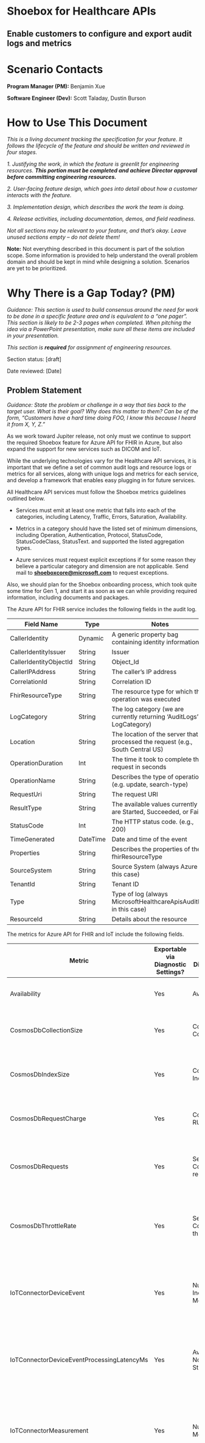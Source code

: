 # Shoebox for Healthcare APIs

## Enable customers to configure and export audit logs and metrics

# Scenario Contacts 

**Program Manager (PM):** Benjamin Xue

**Software Engineer (Dev):** Scott Taladay, Dustin Burson

# How to Use This Document

*This is a living document tracking the specification for your feature.
It follows the lifecycle of the feature and should be written and
reviewed in four stages.*

*1. Justifying the work, in which the feature is greenlit for
engineering resources. **This portion must be completed and achieve
Director approval before committing engineering resources.***

*2. User-facing feature design, which goes into detail about how a
customer interacts with the feature.*

*3. Implementation design, which describes the work the team is doing.*

*4. Release activities, including documentation, demos, and field
readiness.*

*Not all sections may be relevant to your feature, and that’s okay.
Leave unused sections empty – do not delete them!*

**Note:** Not everything described in this document is part of the
solution scope. Some information is provided to help understand the
overall problem domain and should be kept in mind while designing a
solution. Scenarios are yet to be prioritized.

# Why There is a Gap Today? (PM) 

*Guidance: This section is used to build consensus around the need for
work to be done in a specific feature area and is equivalent to a “one
pager”. This section is likely to be 2-3 pages when completed. When
pitching the idea via a PowerPoint presentation, make sure all these
items are included in your presentation.*

*This section is **required** for assignment of engineering resources.*

Section status: \[draft\]

Date reviewed: \[Date\]

## Problem Statement 

*Guidance: State the problem or challenge in a way that ties back to the
target user. What is their goal? Why does this matter to them? Can be of
the form, “Customers have a hard time doing FOO, I know this because I
heard it from X, Y, Z.”*

As we work toward Jupiter release, not only must we continue to support
the required Shoebox feature for Azure API for FHIR in Azure, but
also expand the support for new services such as DICOM and IoT.

While the underlying technologies vary for the Healthcare API services,
it is important that we define a set of common audit logs and resource logs or metrics
for all services, along with unique logs and metrics for each service,
and develop a framework that enables easy plugging in for future
services.

All Healthcare API services must follow the Shoebox metrics guidelines
outlined below.

-   Services must emit at least one metric that falls into each of the
    categories, including Latency, Traffic, Errors, Saturation,
    Availability.

-   Metrics in a category should have the listed set of minimum
    dimensions, including Operation, Authentication, Protocol,
    StatusCode, StatusCodeClass, StatusText. and supported the listed
    aggregation types.

-   Azure services must request explicit exceptions if for some reason
    they believe a particular category and dimension are not applicable.
    Send mail to
    [**shoeboxcore@microsoft.com**](mailto:shoeboxcore@microsoft.com) to
    request exceptions.

Also, we should plan for the Shoebox onboarding process, which took quite some time for Gen 1, and start it as soon as we can while providing required information, including documents and packages.

The Azure API for FHIR service includes the following fields in the audit log.

| Field Name             | Type     | Notes                                                                          |
|------------------------|----------|--------------------------------------------------------------------------------|
| CallerIdentity         | Dynamic  | A generic property bag containing identity information                         |
| CallerIdentityIssuer   | String   | Issuer                                                                         |
| CallerIdentityObjectId | String   | Object_Id                                                                      |
| CallerIPAddress        | String   | The caller’s IP address                                                        |
| CorrelationId          | String   | Correlation ID                                                                 |
| FhirResourceType       | String   | The resource type for which the operation was executed                         |
| LogCategory            | String   | The log category (we are currently returning ‘AuditLogs’ LogCategory)          |
| Location               | String   | The location of the server that processed the request (e.g., South Central US) |
| OperationDuration      | Int      | The time it took to complete this request in seconds                           |
| OperationName          | String   | Describes the type of operation (e.g. update, search-type)                     |
| RequestUri             | String   | The request URI                                                                |
| ResultType             | String   | The available values currently are Started, Succeeded, or Failed               |
| StatusCode             | Int      | The HTTP status code. (e.g., 200)                                              |
| TimeGenerated          | DateTime | Date and time of the event                                                     |
| Properties             | String   | Describes the properties of the fhirResourceType                               |
| SourceSystem           | String   | Source System (always Azure in this case)                                      |
| TenantId               | String   | Tenant ID                                                                      |
| Type                   | String   | Type of log (always MicrosoftHealthcareApisAuditLog in this case)              |
| ResourceId             | String   | Details about the resource                                                     |

The metrics for Azure API for FHIR and IoT include the following fields.

| Metric                                     | Exportable via Diagnostic Settings? | Metric Display Name             | Unit         | Aggregation Type | Description                                                                                                                                           | Dimensions                                                                                     |
|--------------------------------------------|-------------------------------------|---------------------------------|--------------|------------------|-------------------------------------------------------------------------------------------------------------------------------------------------------|------------------------------------------------------------------------------------------------|
| Availability                               | Yes                                 | Availability                    | Percent      | Average          | The availability rate of the service.                                                                                                                 | No Dimensions                                                                                  |
| CosmosDbCollectionSize                     | Yes                                 | Cosmos DB Collection Size       | Bytes        | Total            | The size of the backing Cosmos DB collection, in bytes.                                                                                               | No Dimensions                                                                                  |
| CosmosDbIndexSize                          | Yes                                 | Cosmos DB Index Size            | Bytes        | Total            | The size of the backing Cosmos DB collection's index, in bytes.                                                                                       | No Dimensions                                                                                  |
| CosmosDbRequestCharge                      | Yes                                 | Cosmos DB RU usage              | Count        | Total            | The RU usage of requests to the service's backing Cosmos DB.                                                                                          | Operation, ResourceType                                                                        |
| CosmosDbRequests                           | Yes                                 | Service Cosmos DB requests      | Count        | Sum              | The total number of requests made to a service's backing Cosmos DB.                                                                                   | Operation, ResourceType                                                                        |
| CosmosDbThrottleRate                       | Yes                                 | Service Cosmos DB throttle rate | Count        | Sum              | The total number of 429 responses from a service's backing Cosmos DB.                                                                                 | Operation, ResourceType                                                                        |
| IoTConnectorDeviceEvent                    | Yes                                 | Number of Incoming Messages     | Count        | Sum              | The total number of messages received by the Azure IoT Connector for FHIR prior to any normalization.                                                 | Operation, ConnectorName                                                                       |
| IoTConnectorDeviceEventProcessingLatencyMs | Yes                                 | Average Normalize Stage Latency | Milliseconds | Average          | The average time between an event's ingestion time and the time the event is processed for normalization.                                             | Operation, ConnectorName                                                                       |
| IoTConnectorMeasurement                    | Yes                                 | Number of Measurements          | Count        | Sum              | The number of normalized value readings received by the FHIR conversion stage of the Azure IoT Connector for FHIR.                                    | Operation, ConnectorName                                                                       |
| IoTConnectorMeasurementGroup               | Yes                                 | Number of Message Groups        | Count        | Sum              | The total number of unique groupings of measurements across type, device, patient, and configured time period generated by the FHIR conversion stage. | Operation, ConnectorName                                                                       |
| IoTConnectorMeasurementIngestionLatencyMs  | Yes                                 | Average Group Stage Latency     | Milliseconds | Average          | The time period between when the IoT Connector received the device data and when the data is processed by the FHIR conversion stage.                  | Operation, ConnectorName                                                                       |
| IoTConnectorNormalizedEvent                | Yes                                 | Number of Normalized Messages   | Count        | Sum              | The total number of mapped normalized values outputted from the normalization stage of the the Azure IoT Connector for FHIR.                          | Operation, ConnectorName                                                                       |
| IoTConnectorTotalErrors                    | Yes                                 | Total Error Count               | Count        | Sum              | The total number of errors logged by the Azure IoT Connector for FHIR                                                                                 | Name, Operation, ErrorType, ErrorSeverity, ConnectorName                                       |
| ServiceApiErrors                           | Yes                                 | Service Errors                  | Count        | Sum              | The total number of internal server errors generated by the service.                                                                                  | Protocol, Authentication, Operation, ResourceType, StatusCode, StatusCodeClass, StatusCodeText |
| ServiceApiLatency                          | Yes                                 | Service Latency                 | Milliseconds | Average          | The response latency of the service.                                                                                                                  | Protocol, Authentication, Operation, ResourceType, StatusCode, StatusCodeClass, StatusCodeText |
| ServiceApiRequests                         | Yes                                 | Service Requests                | Count        | Sum              | The total number of requests received by the service.                                                                                                 | Protocol, Authentication, Operation, ResourceType, StatusCode, StatusCodeClass, StatusCodeText |
| TotalErrors                                | Yes                                 | Total Errors                    | Count        | Sum              | The total number of internal server errors encountered by the service.                                                                                | Protocol, StatusCode, StatusCodeClass, StatusCodeText                                          |
| TotalLatency                               | Yes                                 | Total Latency                   | Milliseconds | Average          | The response latency of the service.                                                                                                                  | Protocol                                                                                       |
| TotalRequests                              | Yes                                 | Total Requests                  | Count        |                  |                                                                                                                                                       |                                                                                                |

## Supporting Customer Insights

*Guidance: This section should include direct quotes from customers,
direct quotes from the field, and summaries of interactions with
customers in which they describe the problem they are having.*

#### Cigna

Cigna, one of the largest customers, requested that we help address the
following logging related issues while they worked on a service
throttling issue.

-   Remove the durationMS field from the audit logs or populate real
    data. An internal review showed that the metric which was not
    implemented and therefore always returned "0”. The zero-value issue
    "messes with aggregate statistics and complicates our log roll-up."

-   Add “request charge” to the logs, matching "x-ms-request-charge"
    header so that service side behavior can be better monitored without
    controlling all of the consuming clients.

## Related Work 

*Guidance: What other features are related to this work? Please include
links.*

The Azure API for FHIR service supports the shoebox feature, allowing
customers to configure diagnostic settings and export audit logs with
20+ fields, and metrics with 12+ fields to Storage, Log Analytics
Workspace or Event Hubs. More details can be found from the
documentation, “[Enable Diagnostic Logging in Azure API for
FHIR](https://docs.microsoft.com/en-us/azure/healthcare-apis/enable-diagnostic-logging)”.

## What is Being Proposed? 

*Guidance: In 20 words or less, describe the proposed solution.*

Define shoebox metrics and enable exporting metrics for all Healthcare
API services.

## Elevator Pitch / Press Release 

*Guidance: Create a story for your scenario – detail out the customer,
their problem and/or goal, and then specific outcomes the customer will
achieve or how success would be measured. Avoid implementation details.
Think of this as the blog post announcing this feature. 500 words max.*

## Justification, Expected Business Impact, and Value Proposition 

*Guidance: Why are we tackling this scenario? What is the expected
impact? What’s the value proposition of this work?*

The shoebox feature enables customers to export and analyze audit logs
and metrics to meet their business needs. The customer feedback we
received so far has clearly demonstrated that it is such an important
feature to them that we must support for all Healthcare API services.

We can leverage the engineering work for Gen 1 and expand the support
for all new services. It is important that before focusing on
engineering work, we take a step back looking at what has worked well
and what can be improved.

## Target User / Persona 

*Guidance: Specify the target user/persona(s).*

The feature is used by all users, including but are not limited to, IT
administrators, business analysts and developers.

## Existing Solutions and Compete Info 

*Guidance: List the various ways in which a user may currently handle
this problem/challenge. With what expectations will customers approach
our solution? What are our competitors doing in this space?*

### GCP

Google Cloud Healthcare API provides [audit
logs](https://cloud.google.com/healthcare/docs/how-tos/audit-logging)
created by Cloud Healthcare API as part of Cloud Audit Logs.

-   Cloud Healthcare API writes Admin Activity audit logs, which record
    operations that modify the configuration or metadata of a resource.
    You can't disable Admin Activity audit logs.

-   Only if explicitly enabled, Cloud Healthcare API writes Data Access
    audit logs. Data Access audit logs contain API calls that read the
    configuration or metadata of resources, as well as user-driven API
    calls that create, modify, or read user-provided resource data.

-   Cloud Healthcare API doesn't write System Event audit logs.

-   Cloud Healthcare API doesn't write Policy Denied audit logs.

Audit log entries can be viewed in Cloud Logging using the Logs Viewer,
the Cloud Logging API, or the gcloud command-line tool. You can export
audit logs in the same way that you export other kinds of logs.

Cloud Logging does not charge you for audit logs that cannot be
disabled, including all Admin Activity audit logs. Cloud Logging charges
you for Data Access audit logs that you explicitly request.

In addition, Google Cloud Healthcare API allows you to receive
notifications using Pub/Sub when any of the following clinical events
occur:

-   A DICOM instance is stored in a DICOM store

-   A FHIR resource is created, updated, or deleted in a FHIR store.
    However, notifications are not sent when a FHIR resource is imported
    from Cloud Storage.

-   An HL7v2 message is ingested or created in an HL7v2 store

### AWS

Amazon HealthLake is integrated with [AWS
CloudTrail](https://docs.aws.amazon.com/healthlake/latest/devguide/logging-using-cloudtrail.html),
a service that provides a record of actions taken by a user, role, or an
AWS service in HealthLake.

CloudTrail captures all API calls for HealthLake as events.

-   If you create a trail, you can enable continuous delivery of
    CloudTrail events to an Amazon S3 bucket, including events for
    HealthLake.

-   If you don't configure a trail, you can still view the most recent
    events in the CloudTrail console in **Event history**.

Using the information collected by CloudTrail, you can determine the
request that was made to HealthLake, the IP address from which the
request was made, who made the request, when it was made, and additional
details.

When activity occurs in HealthLake, that activity is recorded in a
CloudTrail event along with other AWS service events in Event history.
You can view, search, and download recent events in your AWS account. 

CloudTrail log files aren't an ordered stack trace of the public API
calls, so they don't appear in any specific order.

## Customers/Partners Interaction Log

*Guidance: What customer have voiced and validated the specific problem
statements? Did you discuss the elevator pitch and the potential
solutions (under NDA)? Are they candidates for continued follow-up and
participation in our early access program? This should be a list of the
different customers you have talked to. Repeated interactions with the
same customer, such as via private preview customers, should be tracked
elsewhere.*

| Customer/Partner Name | Conversation Details / Specific Requirements | Last Contact | Private Preview Candidate |
|-----------------------|----------------------------------------------|--------------|---------------------------|
|                       |                                              |              |                           |
|                       |                                              |              |                           |

# APPROVAL GATE - WHY

Complete a review and get Director approval to continue.

# User-Facing Feature Design 

*Guidance: This section describes all aspects of the feature with a
user-facing component, including customer use cases, metrics, and
scenario KPIs. This section is more than just UI!*

*This section is **required** for all user-facing features. Features
with no user impact, for example improvements to the service
implementation, may treat this section as **optional**. You probably
can’t skip this section.*

Section status: \[draft, review, accepted\]

Date reviewed: \[Date\]

## Terminology (PM/Dev) 

*Guidance: This section defines terms used in the rest of the spec. The
terms may feed into public docs and blogs as be used to define metric
names and logging categories.*

<table>
<thead>
<tr class="header">
<th>Term</th>
<th>Definition</th>
</tr>
</thead>
<tbody>
<tr class="odd">
<td>The Shoebox Project</td>
<td>The shoebox project was launched in 2014 to provide a common metric and logging mechanism for the Azure platform to solve the problems where each team had built their own custom logging pipeline to meet customer requirements. The term shoebox, coined by Azure CTO Mark Russinovich and used internally. The Shoebox project is now part of the “Azure Monitor” product family. See attached doc for more info on Shoebox roadmap. </td>
</tr>
<tr class="even">
<td>Shoebox Onboarding Process</td>
<td><p>With the Shoebox project, Azure service teams are only responsible for emitting the telemetry into the Shoebox pipeline and no longer having to solve the last mile problem to connect the data to end customers.</p>
<p>The Shoebox onboarding process is a lengthy internal process and involves several steps. Once is onboarded and deployed, the service can then send telemetry data to the Azure Monitor pipeline. Doing so enables customers to experience fast, simple and standardized access to monitoring data from the RP. Check the example of Log Analytics onboarding <a href="https://1dsdocs.azurewebsites.net/articles/loganalytics-onboarding-guide/onboarding-checklist.html">checklist</a>.</p></td>
</tr>
<tr class="odd">
<td>Resource Logs or Shoebox Logs</td>
<td><p>Also known as <a href="http://aka.ms/shoeboxlogs">shoebox logs</a> and diagnostic logs, these are the data-plane operations from your resource. These logs depend on the Geneva Logs (aka Warm Path / MDS) and make use of the OnBehalfOf (OBO) service to give customers the option to route log and/or metric data to a customer storage account, Event Hub, or Log Analytics workspace.</p>
<p><a href="https://1dsdocs.azurewebsites.net/articles/shoebox/shoebox-metrics.html">Metrics</a> depend on the Geneva-MDM pipeline and become available to the customer in the Azure Portal filled via a consistent metric REST API.</p>
<p>The new manifest file for metrics is based per resource type instead of per resource provider. Once the service team completes metrics onboarding, the resource type’s metrics will be available behind the new public metrics REST API. This is a public API behind ARM. External customers have access to the metrics API without any opt-in.</p>
<p>Customers can also opt-in to export the metric data to customer storage account, EventHub, or Log Analytics workspace. Customers can create alerts and notifications on these or stream/archive them to storage accounts, event hubs, Log Analytics or to 3rd party services.</p></td>
</tr>
<tr class="even">
<td>Activity Logs</td>
<td>Provides insight into the operations on each Azure resource in the subscription from the outside (the management plane) in addition to updates on Service Health events. Use the Activity Log, to determine the what, who, and when for any write operations (PUT, POST, DELETE) taken on the resources in your subscription. There is a single Activity log for each Azure subscription.</td>
</tr>
<tr class="odd">
<td>Azure Active Directory Logs</td>
<td>Contains the history of sign-in activity and audit trail of changes made in the Azure Active Directory for a particular tenant.</td>
</tr>
<tr class="even">
<td>Geneva</td>
<td><p>Geneva is a 1st party monitoring platform which enables services to do Monitoring, Diagnostics, and Analytics to support the requirement of a service built on different environments.</p>
<p>Geneva maximizes the availability and performance of applications and services with a comprehensive solution for collecting, analyzing, and acting on telemetry across your cloud and on-premises environments. Large parts of the Geneva infrastructure (e.g. Agents, Metrics, Health System, Pipeline) are utilized to power our external monitoring offering - Azure Monitor.</p>
<p>Currently, the agents, configuration services, and pipelines used in Geneva and Azure Monitor are separate but managed by the same teams. The PIE Observability team within Microsoft is working to create a converged data collection platform that merges the existing data collection platforms and modernizes to leverage forward-looking platforms like ARM and Azure Policy where appropriate.</p>
<p>More info on Geneva <a href="https://genevamondocs.azurewebsites.net/getting_started/New%20Getting%20Started/overview.html">here</a>.</p></td>
</tr>
<tr class="odd">
<td>Geneva Actions</td>
<td><p>Geneva Actions is a secure, auditable, and compliant gateway to your production APIs. You can publish an extension (using C# code or swagger) on Geneva Actions to access your production endpoints through a unified web portal, PowerShell or REST API.</p>
<p>It's designed for access by on-call engineers, customer support (CSS) teams, or other audiences that you want to provide access to your management operations.</p>
<p>Geneva Actions is only a gateway for operations that you author in C# or swagger and chose to expose. It does not have any built-in operations to restart VMs, connect to your cluster, database or whatever else you want to do. All Geneva Actions extensions and operations are available to execute via the Jarvis portal or PowerShell.</p></td>
</tr>
</tbody>
</table>

## Branding (PM) 

*Guidance: This section discusses branding decisions such as
product/feature names. Note that all branding decisions **require**
sign-off by the Product Marketing Manager.*

## Detailed Feature Description (PM/Dev) 

*Guidance: This section describes, at a high level, what the feature is
and is not to the target customer and how we measure success.*

## Goals (PM/Dev) 

*Guidance: This section describes the goals for how the feature is to be
used.*

| Goal                                                                                                                                                                                                                                                                                                                               | Target Release | Priority |
|------------------------------------------------------------------------------------------------------------------------------------------------------------------------------------------------------------------------------------------------------------------------------------------------------------------------------------|----------------|----------|
| Provide workspace audit logs                                                                                                                                                                                                                                                                                                       | 4/31/21        | P1       |
| Start Shoebox onboarding Process                                                                                                                                                                                                                                                                                                   | 5/1/21         | P0       |
| Provide audit logs and metrics for FHIR                                                                                                                                                                                                                                                                                            | 5/31/21        | P0       |
| Provide audit logs and metrics for DICOM, including DICOM Cast                                                                                                                                                                                                                                                                     | 5/31/21        | P0       |
| Provide audit logs and metrics for IoT                                                                                                                                                                                                                                                                                             | 5/31/21        | P0       |
| Enable Diagnostic Setting on the Azure Portal                                                                                                                                                                                                                                                                                      | 6/30/21        | P0       |
| Enable exporting data when Private Link is enabled for the FHIR service                                                                                                                                                                                                                                                            | 6/30/21        | P0       |
| Eliminate any access logs exposed to customers about invalid access attempts (See Private Link [doc](https://microsoft.sharepoint.com/:w:/r/teams/Aznet/_layouts/15/Doc.aspx?sourcedoc=%7B5A022361-2CC6-477E-90C9-20E022337B28%7D&file=Private%20Link%20-%20Validation%20of%20Connection.docx&action=default&mobileredirect=true)) | 6/30/21        | P0       |
|                                                                                                                                                                                                                                                                                                                                    |                |          |
|                                                                                                                                                                                                                                                                                                                                    |                |          |
|                                                                                                                                                                                                                                                                                                                                    |                |          |
|                                                                                                                                                                                                                                                                                                                                    |                |          |
|                                                                                                                                                                                                                                                                                                                                    |                |          |
|                                                                                                                                                                                                                                                                                                                                    |                |          |

## Non-Goals (PM/Dev) 

*Guidance: This section describes the topical customer goals that this
feature is specifically not addressing, and why.*

| Non-Goal              | Mitigation                                                                                                                                                                                   |
|-----------------------|----------------------------------------------------------------------------------------------------------------------------------------------------------------------------------------------|
| Metrics for Cosmos DB | While keeping existing metrics (and improving them based on customer demands) related to Cosmos DB for Gen 1 prior to Jupiter release, we will not include metrics for Cosmos DB in Jupiter. |
|                       |                                                                                                                                                                                              |
|                       |                                                                                                                                                                                              |

## Scenarios and Use Cases (PM/Dev) 

*Guidance: This section describes the customer scenarios that this
feature is designed to address. Include how the feature is used to solve
the scenario/use case. Following these steps should be used to validate
the feature.*

| Scenario / Use Case                                                                                                                     | Steps to fulfill the scenario                                                                                                         | Priority |
|-----------------------------------------------------------------------------------------------------------------------------------------|---------------------------------------------------------------------------------------------------------------------------------------|----------|
| The user browses logging data through the portal.                                                                                       | Enable the portal experience by integrating all Healthcare API services with Shoebox.                                                 | P0       |
| The user configures the Diagnostic Settings to download audit logs and metrics to a storage account, Event Hubs or Analytics Workspace. | Enable the portal experience by integrating all Healthcare API services with Shoebox.                                                 | P0       |
| The user configures alerts and notifications based on rules, for example, database size exceeding a % or fixed number.                  | Provide user interface to allow configuration for alerts and notifications. Integration all Healthcare API services with Azure Alert. | P1       |
| The user tries to export data after Private Link has been configured and enabled for the FHIR service                                   | Export data from the portal normally.                                                                                                 | P1       |
|                                                                                                                                         |                                                                                                                                       |          |
|                                                                                                                                         |                                                                                                                                       |          |
|                                                                                                                                         |                                                                                                                                       |          |
|                                                                                                                                         |                                                                                                                                       |          |
|                                                                                                                                         |                                                                                                                                       |          |
|                                                                                                                                         |                                                                                                                                       |          |

## Scenario KPIs (PM) 

*Guidance: These are the measures presented to the feature team, e.g.
number of FHIR endpoints, total data storage size.*

<table>
<thead>
<tr class="header">
<th>Type<br />
[Biz | Cust | Tech]</th>
<th>Outcome</th>
<th>Measure</th>
<th>Target</th>
<th>Priority</th>
</tr>
</thead>
<tbody>
<tr class="odd">
<td></td>
<td></td>
<td></td>
<td></td>
<td></td>
</tr>
<tr class="even">
<td></td>
<td></td>
<td></td>
<td></td>
<td></td>
</tr>
</tbody>
</table>

## What’s in the Box? (PM) 

*Guidance: This section lists everything the customer gets in the end.
Is there a new service? Templates? Samples? SDK?*

## Feature Dependencies (PM/Dev) 

*Guidance: This section describes both the dependencies this feature has
on other areas as well as other areas impacted by this work. Examples of
areas which may be impacted: Persistence Provider, FHIR API.*

### Dependencies this design has on other features 

| Feature Name | Nature of dependency | Mitigation/Fallback | PM  | Dev |
|--------------|----------------------|---------------------|-----|-----|
|              |                      |                     |     |     |
|              |                      |                     |     |     |
|              |                      |                     |     |     |

### Features that have a dependency on this design 

| Team Name | Contacts | PM  | Dev |
|-----------|----------|-----|-----|
|           |          |     |     |
|           |          |     |     |

## Customer Validation Plan (PM) 

*Guidance: This section gives details on how we plan on engaging with
customers to validate our assumptions and design.*

### Customer Research Required 

### Criteria for Customer Selection 

### Customers Selected 

## User Interface (PM) 

### Storyboard 

*Guidance: This section is for features with a UI/UX component.
Alternatively, you can also create Storyboard in PowerPoint and provide
link to the PPT in this section.*

### Usability Validation 

*Guidance: This section defines the usability labs required to validate
the user interface design.*

## End User Troubleshooting (PM) 

*Guidance: This section describes what we provide to the customer in
order to enable them to troubleshoot issues with the feature. Customer
Metrics and logging to be provided by Azure Insights unless otherwise
noted.*

### Azure Monitor Metrics 

| Metric Name | Display Name | Description | Dimension | Metric Unit | Aggregation Type | Proposed Alert Rule | Time to Detect |
|-------------|--------------|-------------|-----------|-------------|------------------|---------------------|----------------|
|             |              |             |           |             |                  |                     |                |
|             |              |             |           |             |                  |                     |                |

### Logging 

| Log Category | Category Display Name | Log Event | Log Event Display Name | Proposed Alert Rule |
|--------------|-----------------------|-----------|------------------------|---------------------|
|              |                       |           |                        |                     |
|              |                       |           |                        |                     |

### Troubleshooting guidance 

*Guidance: This section describes the steps customers should take to
troubleshoot common errors. This will be used to populate the
documentation*

### Troubleshooting in the Azure Portal 

*Guidance: This section describes the troubleshooting guidance that is
populated in the Azure portal.*

| Problem Type (if new) | Problem Category | Troubleshooting Guidance |
|-----------------------|------------------|--------------------------|
|                       |                  |                          |
|                       |                  |                          |

## Proposed release plan (PM/Dev) 

*Guidance: This section is particularly important if running a private
preview as part of the release. Use it to align collateral releases.*

### Private Preview 

#### Target date

#### Goals for Release 

\[e.g. to validate assumptions\]

#### Features for Release 

\[List of features\]

#### Collateral Required 

\[List of collateral, e.g. docs, marketing, etc.\]

#### Success criteria 

\[List\]

#### Customers Involved 

\[List\]

### Public Preview 

#### Goals for Release 

\[e.g. to validate assumptions\]

#### Features for Release 

\[List of features\]

#### Collateral Required 

\[List of collateral, e.g. docs, marketing, etc.\]

#### Success criteria 

\[List\]

#### Customers Involved 

\[List\]

### General Availability 

#### Target date

Initial rollout: 06/30/2021

GA: 

#### Goals for Release 

\[e.g. to validate assumptions\]

#### Features for Release 

\[List of features\]

#### Collateral Required 

\[List of collateral, e.g. docs, marketing, etc.\]

#### Success criteria 

\[List\]

#### Customers Involved 

\[List\]
